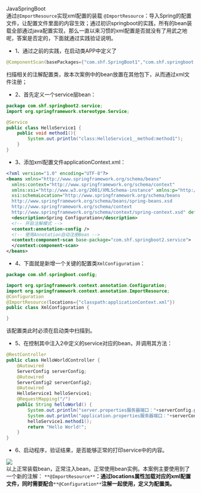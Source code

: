 JavaSpringBoot<br />通过`@ImportResource`实现xml配置的装载 `@ImportResource`：导入Spring的配置文件，让配置文件里面的内容生效；通过初识springboot的实践，所有的bean装载全部通过java配置实现，那么一直以来习惯的xml配置是否就没有了用武之地呢，答案是否定的，下面就通过实践验证说明。

- 1、通过之前的实践，在启动类APP中定义了
```java
@ComponentScan(basePackages={"com.shf.SpringBoot1","com.shf.springboot.*"})
```
扫描相关的注解配置类，故本次案例中的bean放置在其他包下，从而通过xml文件注册；

- 2、首先定义一个service层bean：
```java
package com.shf.springboot2.service;
import org.springframework.stereotype.Service;

@Service
public class HelloService1 {
    public void method1(){
        System.out.println("class:HelloService1__method:method1");
    }
}
```

- 3、添加xml配置文件applicationContext.xml：
```xml
<?xml version="1.0" encoding="UTF-8"?>
<beans xmlns="http://www.springframework.org/schema/beans"
  xmlns:context="http://www.springframework.org/schema/context"
  xmlns:xsi="http://www.w3.org/2001/XMLSchema-instance" xmlns:p="http://www.springframework.org/schema/p"
  xsi:schemaLocation="http://www.springframework.org/schema/beans
  http://www.springframework.org/schema/beans/spring-beans.xsd
  http://www.springframework.org/schema/context
  http://www.springframework.org/schema/context/spring-context.xsd" default-autowire="byName" default-lazy-init="false" >
  <description>Spring Configuration</description>
  <!-- 开启注解模式 -->
  <context:annotation-config />
  <!-- 使用Annotation自动注册Bean -->
  <context:component-scan base-package="com.shf.springboot2.service">
  </context:component-scan>
</beans>
```

- 4、下面就是新增一个关键的配置类`XmlConfiguration`：
```java
package com.shf.springboot.config;

import org.springframework.context.annotation.Configuration;
import org.springframework.context.annotation.ImportResource;
@Configuration
@ImportResource(locations={"classpath:applicationContext.xml"})
public class XmlConfiguration {

}
```
该配置类此时必须在启动类中扫描到。

- 5、在控制其中注入2中定义的service对应的bean，并调用其方法：
```java
@RestController
public class HelloWorldController {
    @Autowired
    ServerConfig serverConfig;
    @Autowired
    ServerConfig2 serverConfig2;
    @Autowired
    HelloService1 helloService1;
    @RequestMapping("/")
    public String helloWorld() {
        System.out.println("server.properties服务器端口："+serverConfig.getPort());
        System.out.println("application.properties服务器端口："+serverConfig2.getPort());
        helloService1.method1();
        return "Hello World!";
    }
}
```

- 6、启动程序，验证结果，是否能够正常的打印service中的内容。

![](https://upload-images.jianshu.io/upload_images/4055666-e2ebf663867c30c7.png?imageMogr2/auto-orient/strip%7CimageView2/2/w/1240#id=xJdcG&originHeight=60&originWidth=318&originalType=binary&ratio=1&rotation=0&showTitle=false&status=done&style=none&title=)<br />以上正常装载bean，正常注入bean，正常使用bean实例。本案例主要使用到了一个新的注解： `**@ImportResource**`**：通过locations属性加载对应的xml配置文件，同时需要配合**`**@Configuration**`**注解一起使用，定义为配置类。**

